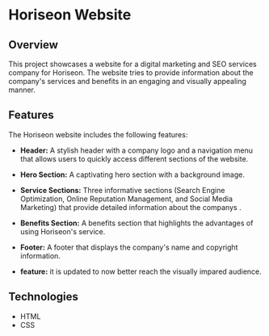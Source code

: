 # Horiseon Website

## Overview

This project showcases a website for a digital marketing and SEO services company for Horiseon. The website tries to provide information about the company's services and benefits in an engaging and visually appealing manner.
## Features

The Horiseon website includes the following features:

- **Header:** A stylish header with a company logo and a navigation menu that allows users to quickly access different sections of the website.

- **Hero Section:** A captivating hero section with a background image.

- **Service Sections:** Three informative sections (Search Engine Optimization, Online Reputation Management, and Social Media Marketing) that provide detailed information about the companys .

- **Benefits Section:** A benefits section that highlights the advantages of using Horiseon's service.

- **Footer:** A footer that displays the company's name and copyright information.

- **feature:** it is updated to now better reach the visually impared audience.

## Technologies
- HTML
- CSS
